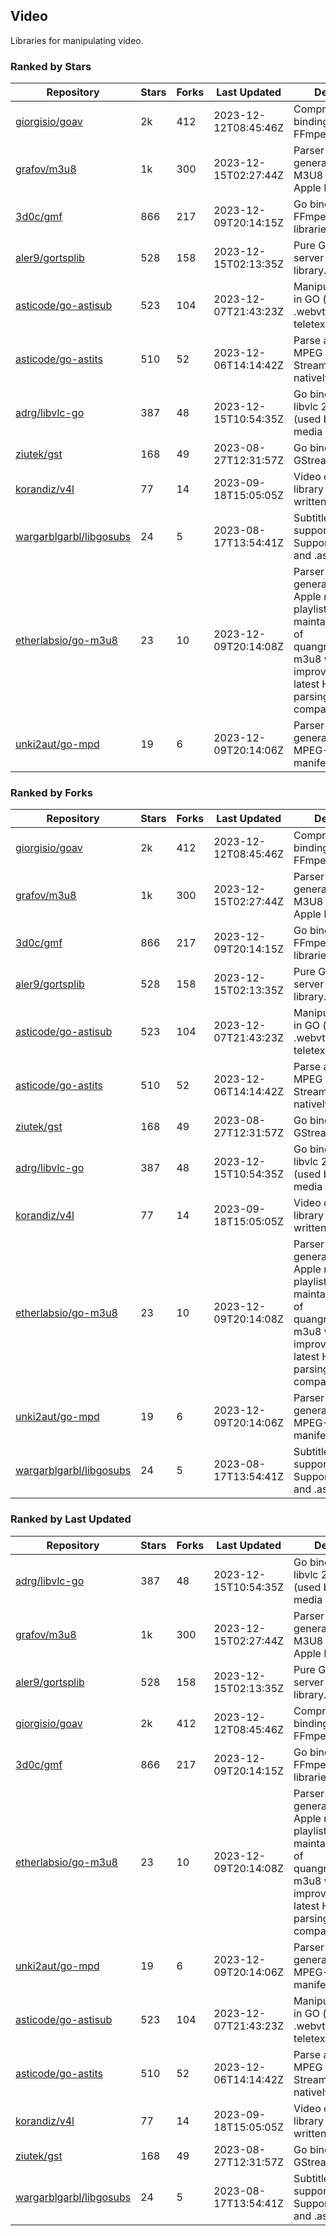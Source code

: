 ## Video

Libraries for manipulating video.

### Ranked by Stars

| Repository | Stars | Forks | Last Updated | Description | 
|------------|-------|-------|--------------|-------------|
| [giorgisio/goav](https://github.com/giorgisio/goav) | 2k | 412 | 2023-12-12T08:45:46Z |  Comprehensive Go bindings for FFmpeg. |
| [grafov/m3u8](https://github.com/grafov/m3u8) | 1k | 300 | 2023-12-15T02:27:44Z |  Parser and generator library of M3U8 playlists for Apple HLS. |
| [3d0c/gmf](https://github.com/3d0c/gmf) | 866 | 217 | 2023-12-09T20:14:15Z |  Go bindings for FFmpeg av\* libraries. |
| [aler9/gortsplib](https://github.com/aler9/gortsplib) | 528 | 158 | 2023-12-15T02:13:35Z |  Pure Go RTSP server and client library. |
| [asticode/go-astisub](https://github.com/asticode/go-astisub) | 523 | 104 | 2023-12-07T21:43:23Z |  Manipulate subtitles in GO (.srt, .stl, .ttml, .webvtt, .ssa/.ass, teletext, .smi, etc.). |
| [asticode/go-astits](https://github.com/asticode/go-astits) | 510 | 52 | 2023-12-06T14:14:42Z |  Parse and demux MPEG Transport Streams (.ts) natively in GO. |
| [adrg/libvlc-go](https://github.com/adrg/libvlc-go) | 387 | 48 | 2023-12-15T10:54:35Z |  Go bindings for libvlc 2.X/3.X/4.X (used by the VLC media player). |
| [ziutek/gst](https://github.com/ziutek/gst) | 168 | 49 | 2023-08-27T12:31:57Z |  Go bindings for GStreamer. |
| [korandiz/v4l](https://github.com/korandiz/v4l) | 77 | 14 | 2023-09-18T15:05:05Z |  Video capture library for Linux, written in Go. |
| [wargarblgarbl/libgosubs](https://github.com/wargarblgarbl/libgosubs) | 24 | 5 | 2023-08-17T13:54:41Z |  Subtitle format support for go. Supports .srt, .ttml, and .ass. |
| [etherlabsio/go-m3u8](https://github.com/etherlabsio/go-m3u8) | 23 | 10 | 2023-12-09T20:14:08Z |  Parser and generator library for Apple m3u8 playlists. Actively maintained version of quangngotan95/go-m3u8 with improvements and latest HLS playlist parsing compatibility. |
| [unki2aut/go-mpd](https://github.com/unki2aut/go-mpd) | 19 | 6 | 2023-12-09T20:14:06Z |  Parser and generator library for MPEG-DASH manifest files. |

### Ranked by Forks

| Repository | Stars | Forks | Last Updated | Description | 
|------------|-------|-------|--------------|-------------|
| [giorgisio/goav](https://github.com/giorgisio/goav) | 2k | 412 | 2023-12-12T08:45:46Z |  Comprehensive Go bindings for FFmpeg. |
| [grafov/m3u8](https://github.com/grafov/m3u8) | 1k | 300 | 2023-12-15T02:27:44Z |  Parser and generator library of M3U8 playlists for Apple HLS. |
| [3d0c/gmf](https://github.com/3d0c/gmf) | 866 | 217 | 2023-12-09T20:14:15Z |  Go bindings for FFmpeg av\* libraries. |
| [aler9/gortsplib](https://github.com/aler9/gortsplib) | 528 | 158 | 2023-12-15T02:13:35Z |  Pure Go RTSP server and client library. |
| [asticode/go-astisub](https://github.com/asticode/go-astisub) | 523 | 104 | 2023-12-07T21:43:23Z |  Manipulate subtitles in GO (.srt, .stl, .ttml, .webvtt, .ssa/.ass, teletext, .smi, etc.). |
| [asticode/go-astits](https://github.com/asticode/go-astits) | 510 | 52 | 2023-12-06T14:14:42Z |  Parse and demux MPEG Transport Streams (.ts) natively in GO. |
| [ziutek/gst](https://github.com/ziutek/gst) | 168 | 49 | 2023-08-27T12:31:57Z |  Go bindings for GStreamer. |
| [adrg/libvlc-go](https://github.com/adrg/libvlc-go) | 387 | 48 | 2023-12-15T10:54:35Z |  Go bindings for libvlc 2.X/3.X/4.X (used by the VLC media player). |
| [korandiz/v4l](https://github.com/korandiz/v4l) | 77 | 14 | 2023-09-18T15:05:05Z |  Video capture library for Linux, written in Go. |
| [etherlabsio/go-m3u8](https://github.com/etherlabsio/go-m3u8) | 23 | 10 | 2023-12-09T20:14:08Z |  Parser and generator library for Apple m3u8 playlists. Actively maintained version of quangngotan95/go-m3u8 with improvements and latest HLS playlist parsing compatibility. |
| [unki2aut/go-mpd](https://github.com/unki2aut/go-mpd) | 19 | 6 | 2023-12-09T20:14:06Z |  Parser and generator library for MPEG-DASH manifest files. |
| [wargarblgarbl/libgosubs](https://github.com/wargarblgarbl/libgosubs) | 24 | 5 | 2023-08-17T13:54:41Z |  Subtitle format support for go. Supports .srt, .ttml, and .ass. |

### Ranked by Last Updated

| Repository | Stars | Forks | Last Updated | Description | 
|------------|-------|-------|--------------|-------------|
| [adrg/libvlc-go](https://github.com/adrg/libvlc-go) | 387 | 48 | 2023-12-15T10:54:35Z |  Go bindings for libvlc 2.X/3.X/4.X (used by the VLC media player). |
| [grafov/m3u8](https://github.com/grafov/m3u8) | 1k | 300 | 2023-12-15T02:27:44Z |  Parser and generator library of M3U8 playlists for Apple HLS. |
| [aler9/gortsplib](https://github.com/aler9/gortsplib) | 528 | 158 | 2023-12-15T02:13:35Z |  Pure Go RTSP server and client library. |
| [giorgisio/goav](https://github.com/giorgisio/goav) | 2k | 412 | 2023-12-12T08:45:46Z |  Comprehensive Go bindings for FFmpeg. |
| [3d0c/gmf](https://github.com/3d0c/gmf) | 866 | 217 | 2023-12-09T20:14:15Z |  Go bindings for FFmpeg av\* libraries. |
| [etherlabsio/go-m3u8](https://github.com/etherlabsio/go-m3u8) | 23 | 10 | 2023-12-09T20:14:08Z |  Parser and generator library for Apple m3u8 playlists. Actively maintained version of quangngotan95/go-m3u8 with improvements and latest HLS playlist parsing compatibility. |
| [unki2aut/go-mpd](https://github.com/unki2aut/go-mpd) | 19 | 6 | 2023-12-09T20:14:06Z |  Parser and generator library for MPEG-DASH manifest files. |
| [asticode/go-astisub](https://github.com/asticode/go-astisub) | 523 | 104 | 2023-12-07T21:43:23Z |  Manipulate subtitles in GO (.srt, .stl, .ttml, .webvtt, .ssa/.ass, teletext, .smi, etc.). |
| [asticode/go-astits](https://github.com/asticode/go-astits) | 510 | 52 | 2023-12-06T14:14:42Z |  Parse and demux MPEG Transport Streams (.ts) natively in GO. |
| [korandiz/v4l](https://github.com/korandiz/v4l) | 77 | 14 | 2023-09-18T15:05:05Z |  Video capture library for Linux, written in Go. |
| [ziutek/gst](https://github.com/ziutek/gst) | 168 | 49 | 2023-08-27T12:31:57Z |  Go bindings for GStreamer. |
| [wargarblgarbl/libgosubs](https://github.com/wargarblgarbl/libgosubs) | 24 | 5 | 2023-08-17T13:54:41Z |  Subtitle format support for go. Supports .srt, .ttml, and .ass. |

